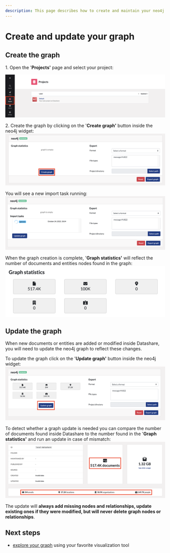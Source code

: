 ```yaml
---
description: This page describes how to create and maintain your neo4j graph up to date with your computer's Datashare projects  
---
```


# Create and update your graph 

## Create the graph

&#x20;1\. Open the '**Projects'** page and select your project:

![projects](../../.gitbook/assets/neo4j/projects.png)

&#x20;2\. Create the graph by clicking on the '**Create graph'** button inside the neo4j widget:
![create-graph](../../.gitbook/assets/neo4j/neo4j-widget-create-graph.png)

You will see a new import task running:
![import-task](../../.gitbook/assets/neo4j/neo4j-widget-running-import.png)

When the graph creation is complete, '**Graph statistics'** will reflect the number of documents and entities nodes found in the graph:
![stats](../../.gitbook/assets/neo4j/neo4j-widget-statistics.png)

## Update the graph

When new documents or entities are added or modified inside Datashare, you will need to update the neo4j graph to reflect these changes.

To update the graph click on the '**Update graph'** button inside the neo4j widget:
![update-graph](../../.gitbook/assets/neo4j/neo4j-widget-update-graph.png)


To detect whether a graph update is needed you can compare the number of documents found inside Datashare to the number found in the '**Graph statistics'** and run an update in case of mismatch:
![datashare-stats](../../.gitbook/assets/neo4j/project-insights.png)

The update will **always add missing nodes and relationships, update existing ones if they were modified, but will never delete graph nodes or relationships**.

## Next steps 
- [explore your graph](../../usage/explore-the-neo4j-graph.md#exploring-your-graph) using your favorite visualization tool
